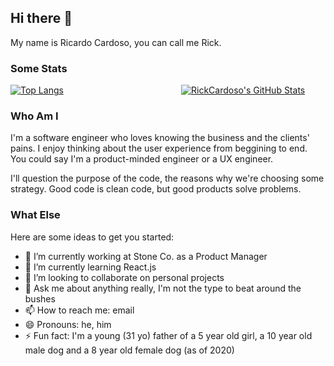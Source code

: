 ## Hi there 👋

My name is Ricardo Cardoso, you can call me Rick.

### Some Stats

<div style="display: flex; margin: 15px -7px;">
  <div style="padding: 0 7px; flex: 0 0 50%;">
    <a href="https://github.com/RickCardoso/github-readme-stats">
      <img src="https://github-readme-stats.vercel.app/api/top-langs/?username=RickCardoso&layout=compact&theme=jolly" alt="Top Langs" />
    </a>
  </div>
  <div style="padding: 0 7px; flex: 0 0 50%;">
    <a href="https://github.com/RickCardoso/github-readme-stats">
      <img src="https://github-readme-stats.vercel.app/api?username=RickCardoso&theme=jolly" alt="RickCardoso's GitHub Stats" />
    </a>
  </div>
</div>

### Who Am I

I'm a software engineer who loves knowing the business and the clients' pains. I enjoy thinking about the user experience from beggining to end. You could say I'm a product-minded engineer or a UX engineer.

I'll question the purpose of the code, the reasons why we're choosing some strategy. Good code is clean code, but good products solve problems.

### What Else

Here are some ideas to get you started:

- 🔭 I’m currently working at Stone Co. as a Product Manager
- 🌱 I’m currently learning React.js
- 👯 I’m looking to collaborate on personal projects
- 💬 Ask me about anything really, I'm not the type to beat around the bushes
- 📫 How to reach me: email
- 😄 Pronouns: he, him
- ⚡ Fun fact: I'm a young (31 yo) father of a 5 year old girl, a 10 year old male dog and a 8 year old female dog (as of 2020)
